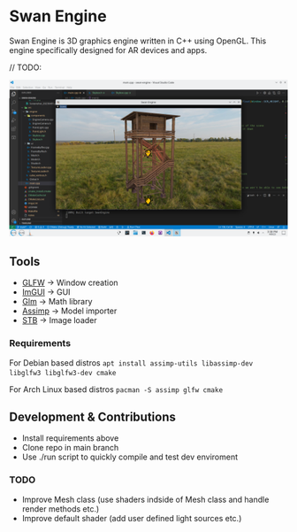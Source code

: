 # Swan Engine
Swan Engine is 3D graphics engine written in C++ using OpenGL. This engine specifically designed for AR devices and apps.

// TODO:

![Referance](https://raw.githubusercontent.com/nizamsaltan/swan-engine/main/resources/Screenshot_20230405.png)

## Tools
- [GLFW](https://www.glfw.org/) -> Window creation
- [ImGUI](https://github.com/ocornut/imgui) -> GUI
- [Glm](https://github.com/g-truc/glm) -> Math library
- [Assimp](https://github.com/assimp/assimp) -> Model importer
- [STB](https://github.com/nothings/stb/blob/master/stb_image.h) -> Image loader

### Requirements
For Debian based distros
`apt install assimp-utils libassimp-dev libglfw3 libglfw3-dev cmake`

For Arch Linux based distros
`pacman -S assimp glfw cmake` 

## Development & Contributions
- Install requirements above
- Clone repo in main branch
- Use ./run script to quickly compile and test dev enviroment

### TODO
- Improve Mesh class (use shaders indside of Mesh class and handle render methods etc.)
- Improve default shader (add user defined light sources etc.)
